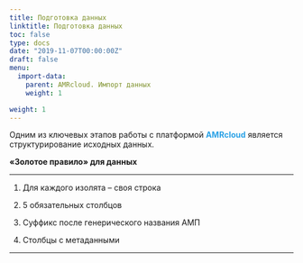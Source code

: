 ```yaml
---
title: Подготовка данных
linktitle: Подготовка данных
toc: false
type: docs
date: "2019-11-07T00:00:00Z"
draft: false
menu:
  import-data:
    parent: AMRcloud. Импорт данных
    weight: 1

weight: 1
---
```


Одним из ключевых этапов работы с платформой <span style="color:#2BA2E6">**AMRcloud**</span> является структурирование исходных данных.

**«3олотое правило» для данных**

***

1. Для каждого изолята – своя строка


2. 5 обязательных столбцов


3. Суффикс после генерического названия АМП


4. Столбцы с метаданными

***


